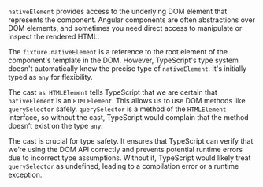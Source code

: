 `nativeElement` provides access to the underlying DOM element that represents the component. Angular components are often abstractions over DOM elements, and sometimes you need direct access to manipulate or inspect the rendered HTML.

The `fixture.nativeElement` is a reference to the root element of the component's template in the DOM. However, TypeScript's type system doesn't automatically know the precise type of `nativeElement`. It's initially typed as `any` for flexibility.

The cast `as HTMLElement` tells TypeScript that we are certain that `nativeElement` is an `HTMLElement`.  This allows us to use DOM methods like `querySelector` safely.  `querySelector` is a method of the `HTMLElement` interface, so without the cast, TypeScript would complain that the method doesn’t exist on the type `any`.

The cast is crucial for type safety. It ensures that TypeScript can verify that we’re using the DOM API correctly and prevents potential runtime errors due to incorrect type assumptions. Without it, TypeScript would likely treat `querySelector` as undefined, leading to a compilation error or a runtime exception.